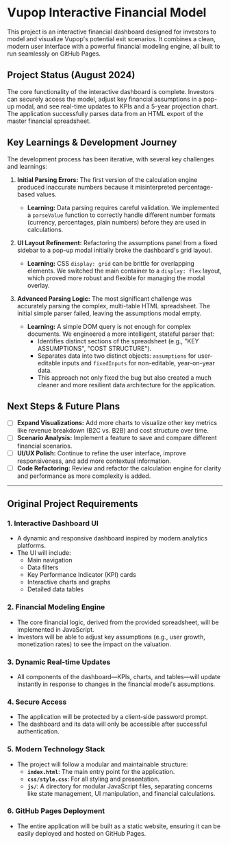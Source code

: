 # Vupop Interactive Financial Model

This project is an interactive financial dashboard designed for investors to model and visualize Vupop's potential exit scenarios. It combines a clean, modern user interface with a powerful financial modeling engine, all built to run seamlessly on GitHub Pages.

## Project Status (August 2024)

The core functionality of the interactive dashboard is complete. Investors can securely access the model, adjust key financial assumptions in a pop-up modal, and see real-time updates to KPIs and a 5-year projection chart. The application successfully parses data from an HTML export of the master financial spreadsheet.

## Key Learnings & Development Journey

The development process has been iterative, with several key challenges and learnings:

1.  **Initial Parsing Errors:** The first version of the calculation engine produced inaccurate numbers because it misinterpreted percentage-based values.
    *   **Learning:** Data parsing requires careful validation. We implemented a `parseValue` function to correctly handle different number formats (currency, percentages, plain numbers) before they are used in calculations.

2.  **UI Layout Refinement:** Refactoring the assumptions panel from a fixed sidebar to a pop-up modal initially broke the dashboard's grid layout.
    *   **Learning:** CSS `display: grid` can be brittle for overlapping elements. We switched the main container to a `display: flex` layout, which proved more robust and flexible for managing the modal overlay.

3.  **Advanced Parsing Logic:** The most significant challenge was accurately parsing the complex, multi-table HTML spreadsheet. The initial simple parser failed, leaving the assumptions modal empty.
    *   **Learning:** A simple DOM query is not enough for complex documents. We engineered a more intelligent, stateful parser that:
        *   Identifies distinct sections of the spreadsheet (e.g., "KEY ASSUMPTIONS", "COST STRUCTURE").
        *   Separates data into two distinct objects: `assumptions` for user-editable inputs and `fixedInputs` for non-editable, year-on-year data.
        *   This approach not only fixed the bug but also created a much cleaner and more resilient data architecture for the application.

## Next Steps & Future Plans

- [ ] **Expand Visualizations:** Add more charts to visualize other key metrics like revenue breakdown (B2C vs. B2B) and cost structure over time.
- [ ] **Scenario Analysis:** Implement a feature to save and compare different financial scenarios.
- [ ] **UI/UX Polish:** Continue to refine the user interface, improve responsiveness, and add more contextual information.
- [ ] **Code Refactoring:** Review and refactor the calculation engine for clarity and performance as more complexity is added.

---

## Original Project Requirements

### 1. Interactive Dashboard UI
- A dynamic and responsive dashboard inspired by modern analytics platforms.
- The UI will include:
    - Main navigation
    - Data filters
    - Key Performance Indicator (KPI) cards
    - Interactive charts and graphs
    - Detailed data tables

### 2. Financial Modeling Engine
- The core financial logic, derived from the provided spreadsheet, will be implemented in JavaScript.
- Investors will be able to adjust key assumptions (e.g., user growth, monetization rates) to see the impact on the valuation.

### 3. Dynamic Real-time Updates
- All components of the dashboard—KPIs, charts, and tables—will update instantly in response to changes in the financial model's assumptions.

### 4. Secure Access
- The application will be protected by a client-side password prompt.
- The dashboard and its data will only be accessible after successful authentication.

### 5. Modern Technology Stack
- The project will follow a modular and maintainable structure:
    - **`index.html`**: The main entry point for the application.
    - **`css/style.css`**: For all styling and presentation.
    - **`js/`**: A directory for modular JavaScript files, separating concerns like state management, UI manipulation, and financial calculations.

### 6. GitHub Pages Deployment
- The entire application will be built as a static website, ensuring it can be easily deployed and hosted on GitHub Pages. 
